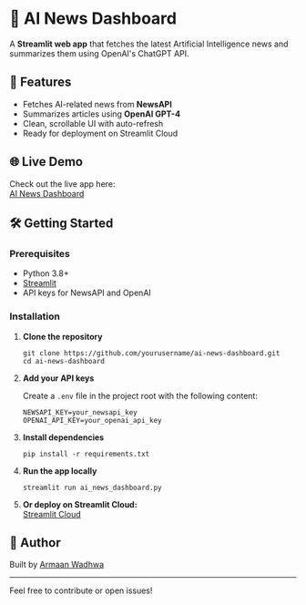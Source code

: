 # 🤖 AI News Dashboard

A **Streamlit web app** that fetches the latest Artificial Intelligence news and summarizes them using OpenAI's ChatGPT API.

## 🚀 Features

- Fetches AI-related news from **NewsAPI**
- Summarizes articles using **OpenAI GPT-4**
- Clean, scrollable UI with auto-refresh
- Ready for deployment on Streamlit Cloud

## 🌐 Live Demo

Check out the live app here:  
[AI News Dashboard](https://ai-news-dashboard-bfzslp58w68zvqkfbo9per.streamlit.app/)

## 🛠️ Getting Started

### Prerequisites

- Python 3.8+
- [Streamlit](https://streamlit.io/)
- API keys for NewsAPI and OpenAI

### Installation

1. **Clone the repository**
    ```
    git clone https://github.com/yourusername/ai-news-dashboard.git
    cd ai-news-dashboard
    ```

2. **Add your API keys**

    Create a `.env` file in the project root with the following content:
    ```
    NEWSAPI_KEY=your_newsapi_key
    OPENAI_API_KEY=your_openai_api_key
    ```

3. **Install dependencies**
    ```
    pip install -r requirements.txt
    ```

4. **Run the app locally**
    ```
    streamlit run ai_news_dashboard.py
    ```

5. **Or deploy on Streamlit Cloud:**  
   [Streamlit Cloud](https://streamlit.io/cloud)

## 👤 Author

Built by [Armaan Wadhwa](https://github.com/TechEnthusiastArmaan)

---

Feel free to contribute or open issues!
